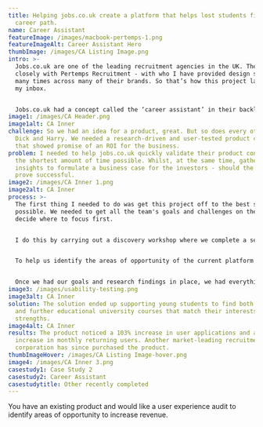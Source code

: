 ```yaml
---
title: Helping jobs.co.uk create a platform that helps lost students find their
  career path.
name: Career Assistant
featureImage: /images/macbook-pertemps-1.png
featureImageAlt: Career Assistant Hero
thumbImage: /images/CA Listing Image.png
intro: >-
  Jobs.co.uk are one of the leading recruitment agencies in the UK. They work
  closely with Pertemps Recruitment - with who I have provided design service
  many times across many of their brands. So that’s how this project landed in
  my inbox.


  Jobs.co.uk had a concept called the ‘career assistant’ in their backlog, but for a while, it's just been collecting dust.
image1: /images/CA Header.png
image1alt: CA Inner
challenge: So we had an idea for a product, great. But so does every other Tom,
  Dick and Harry. We needed a research-driven and user-tested product concept
  that showed promise of an ROI for the business.
problem: I needed to help jobs.co.uk quickly validate their product concept in
  the shortest amount of time possible. Whilst, at the same time, gathering
  insights to formulate a business case for the investors - should the product
  prove successful.
image2: /images/CA Inner 1.png
image2alt: CA Inner
process: >-
  The first thing I needed to do was get this project off to the best start
  possible. We needed to get all the team's goals and challenges on the table to
  decide where to focus first. 


  I do this by carrying out a discovery workshop where we complete a series of interactive exercises that help us define the product's goals and the challenges standing in our way.


  To help us identify the areas of opportunity of the current platform and where we needed to bridge the void, I also carried out a basic usability test of the existing website. Was this in the original scope? No. But did it provide us with a load of golden nuggets of user findings? Yes. So I didn’t mind too much as it made the end product much better.


  Once we had our goals and research findings in place, we had everything required to create a rapid prototype of our solution and get back in front of users to see if we’d achieved the product goals.
image3: /images/usability-testing.png
image3alt: CA Inner
solution: The solution ended up supporting young students to find both careers
  and further educational university courses that match their interests and key
  strengths.
image4alt: CA Inner
results: The product noticed a 103% increase in user applications and a +5k
  increase in monthly returning users. Another market-leading recruitment
  corporation has since purchased the product.
thumbImageHover: /images/CA Listing Image-hover.png
image4: /images/CA Inner 3.png
casestudy1: Case Study 2
casestudy2: Career Assistant
casestudytitle: Other recently completed
---
```


You have an existing product and would like a user experience audit to identify areas of opportunity to increase revenue.